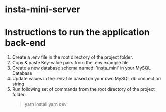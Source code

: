 # insta-mini-server

# Instructions to run the application back-end
1. Create a .env file in the root directory of the project folder.
2. Copy & paste Key-value pairs from the .env.example file
3. Create a new database schema named: 'insta_mini' in your MySQL Database
4. Update values in the .env file based on your own MySQL db connection string
5. Run following set of commands from the root directory of the project folder:
    > yarn install
    > yarn dev